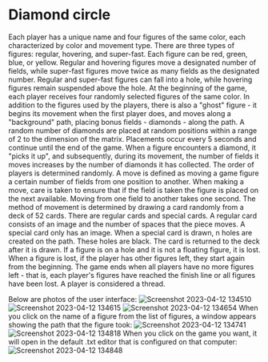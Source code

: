 # Diamond circle

Each player has a unique name and four figures of the same color, each characterized by color and movement type. There are three types of figures: regular, hovering, and super-fast. Each figure can be red, green, blue, or yellow. Regular and hovering figures move a designated number of fields, while super-fast figures move twice as many fields as the designated number. Regular and super-fast figures can fall into a hole, while hovering figures remain suspended above the hole. At the beginning of the game, each player receives four randomly selected figures of the same color.
In addition to the figures used by the players, there is also a "ghost" figure - it begins its movement when the first player does, and moves along a "background" path, placing bonus fields - diamonds - along the path. A random number of diamonds are placed at random positions within a range of 2 to the dimension of the matrix. Placements occur every 5 seconds and continue until the end of the game. When a figure encounters a diamond, it "picks it up", and subsequently, during its movement, the number of fields it moves increases by the number of diamonds it has collected.
The order of players is determined randomly. A move is defined as moving a game figure a certain number of fields from one position to another. When making a move, care is taken to ensure that if the field is taken the figure is placed on the next available. Moving from one field to another takes one second. The method of movement is determined by drawing a card randomly from a deck of 52 cards. There are regular cards and special cards. A regular card consists of an image and the number of spaces that the piece moves. A special card only has an image. When a special card is drawn, n holes are created on the path. These holes are black. The card is returned to the deck after it is drawn. If a figure is on a hole and it is not a floating figure, it is lost. When a figure is lost, if the player has other figures left, they start again from the beginning. The game ends when all players have no more figures left - that is, each player's figures have reached the finish line or all figures have been lost. A player is considered a thread.

Below are photos of the user interface:
![Screenshot 2023-04-12 134510](https://user-images.githubusercontent.com/92872835/231448389-153464f4-9212-488d-843c-2381aecf2dad.png)
![Screenshot 2023-04-12 134615](https://user-images.githubusercontent.com/92872835/231448540-f4c2822b-9264-4f96-a478-ab84d40f03d1.png)
![Screenshot 2023-04-12 134654](https://user-images.githubusercontent.com/92872835/231448558-368ded37-4272-46b0-a33f-c49aa41a5769.png)
When you click on the name of a figure from the list of figures, a window appears showing the path that the figure took:
![Screenshot 2023-04-12 134741](https://user-images.githubusercontent.com/92872835/231448570-052867b1-9a99-466f-92cb-b9fdb4d54963.png)
![Screenshot 2023-04-12 134818](https://user-images.githubusercontent.com/92872835/231448609-eec3367d-6ad5-4609-b03d-fcbb65edc695.png)
When you click on the game you want, it will open in the default .txt editor that is configured on that computer:
![Screenshot 2023-04-12 134848](https://user-images.githubusercontent.com/92872835/231449078-20c3dbc9-3f8c-4173-9255-4531f546f83f.png)
